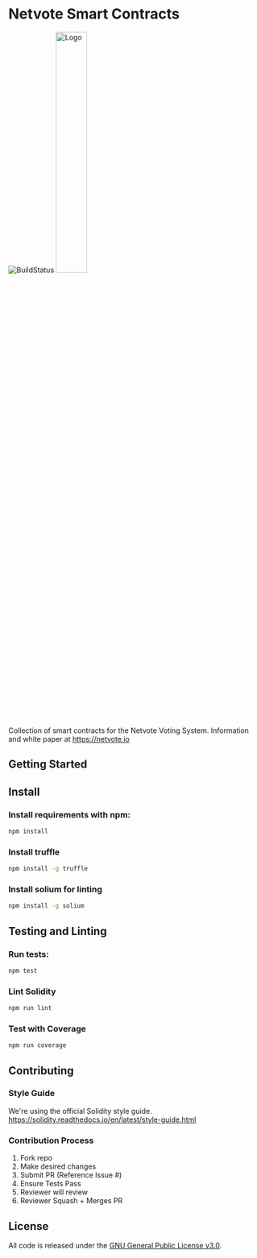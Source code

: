 Netvote Smart Contracts
======================
<img src="https://travis-ci.org/netvote/elections-solidity.svg?branch=master" alt="BuildStatus"/>
<img src="https://s3.amazonaws.com/netvote-docs/nv.png" alt="Logo"  height="35%" width="35%"/>

Collection of smart contracts for the Netvote Voting System.  Information and white paper at https://netvote.io

## Getting Started

Install
-------
### Install requirements with npm:

```bash
npm install
```

### Install truffle
```bash
npm install -g truffle
```

### Install solium for linting
```bash
npm install -g solium
```

Testing and Linting
-------------------
### Run tests:

```bash
npm test
```

### Lint Solidity

```bash
npm run lint
```

### Test with Coverage

```bash
npm run coverage
```

Contributing
-------------------

### Style Guide
We're using the official Solidity style guide.
https://solidity.readthedocs.io/en/latest/style-guide.html

### Contribution Process
1. Fork repo
2. Make desired changes
3. Submit PR (Reference Issue #)
4. Ensure Tests Pass
5. Reviewer will review
6. Reviewer Squash + Merges PR

License
-------
All code is released under the <a href='https://www.gnu.org/licenses/gpl-3.0.en.html'>GNU General Public License v3.0</a>.
